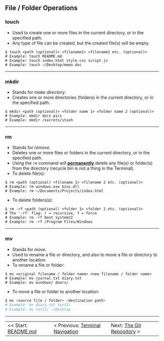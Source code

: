 ## File / Folder Operations

### touch
- Used to create one or more files in the current directory, or in the specified path.
- Any type of file can be created, but the created file(s) will be empty.
```shell
$ touch <path (optional)> <filename1> <filename2 etc. (optional)>
# Example: touch README.md
# Example: touch index.html style.css script.js
# Example: touch ~/Desktop/memo.doc
```

<hr>

### mkdir
- Stands for *make directory*.
- Creates one or more directories (folders) in the current directory, or in the specified path.
```shell
$ mkdir <path (optional)> <folder name 1> <folder name 2 (optional)>
# Example: mkdir docs pics
# Example: mkdir /secrets/stash
```

<hr>

### rm
- Stands for *remove*.
- Deletes one or more files or folders in the current directory, or in the specified path.
- Using the `rm` command will <u>**permanently**</u> delete any file(s) or folder(s) from the directory (recycle bin is not a thing in the Terminal).
- To delete file(s):
```shell
$ rm <path (optional) <filename 1> <filename 2 etc. (optional)>
# Example: rm windows.exe bios.dll
# Example: rm ~/Documents/Projects/index.html
```

- To delete folders(s):
```shell
$ rm -rf <path (optional) <folder 1> <folder 2 etc. (optional)>
# The '-rf' flag: r = recursive, f = force
# Example: rm -rf boot system32
# Example: rm -rf /Program Files/Windows
```
<hr>

### mv
- Stands for *move*.
- Used to rename a file or directory, and also to move a file or directory to another location.
- To rename a file or folder:
```shell
$ mv <original filename / folder name> <new filename / folder name>
# Example: mv journal.txt diary.txt
# Example: mv windows/ doors/
```

- To move a file or folder to another location:
```bash
$ mv <source file / folder> <destination path>
# Example: mv diary.txt test2/
# Example: mv test2/ ~/Desktop
```

<hr>

<table align="center">
   <tbody>
      <tr>
        <td>
            << Start: <a href="/README.md">README.md</a>
        </td>
        <td>
            < Previous: <a href="/assets/s3/ch09.md">Terminal Navigation</a>
        </td>
        <td>
            Next: <a href="/assets/s4/ch11.md">The Git Repository</a> >
        </td>
      </tr>
   </tbody>
</table>